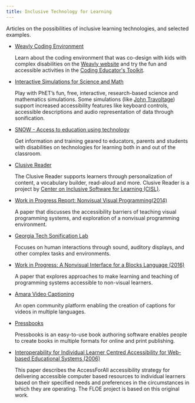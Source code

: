 ```yaml
---
title: Inclusive Technology for Learning
---
```


Articles on the possibilities of inclusive learning technologies, and selected examples.

* [Weavly Coding Environment](https://create.weavly.org/?v=1.1&t=default&w=Space&p=&c=abb&a=123456ABDabd)

  Learn about the coding environment that was co-design with kids with complex disabilities on the [Weavly website](https://weavly.org/)
  and try the fun and accessible activities in the [Coding Educator's Toolkit](https://weavly.org/learn/activities/?type=On-Screen).

* [Interactive Simulations for Science and Math](https://phet.colorado.edu/en/accessibility/prototypes)

  Play with PhET’s fun, free, interactive, research-based science and mathematics simulations. Some simulations (like
  [John Travoltage](https://phet.colorado.edu/sims/html/john-travoltage/latest/john-travoltage_en.html)) support
  increased accessibility features like keyboard controls, accessible descriptions and audio representation of data
  through sonification.

* [SNOW - Access to education using technology](https://snow.idrc.ocadu.ca/)

  Get information and training geared to educators, parents and students with disabilities on technologies for learning
  both in and out of the classroom.

* [Clusive Reader](https://clusive.cast.org/)

  The Clusive Reader supports learners through personalization of content, a vocabulary
  builder, read-aloud and more. Clusive Reader is a project by [Center on Inclusive Software for Learning (CISL)](http://cisl.cast.org/).

* [Work in Progress Report: Nonvisual Visual Programming(2014)](https://ppig.org/papers/2014-ppig-25th-lewis/)

  A paper that discusses the accessibility barriers of teaching visual programming systems, and exploration of a
  nonvisual programming environment.

* [Georgia Tech Sonification Lab](https://www.gvu.gatech.edu/research/labs/sonification-lab)

  Focuses on human interactions through sound, auditory displays, and other complex tasks and environments.

* [Work in Progress: A Nonvisual Interface for a Blocks Language (2016)](https://ppig.org/papers/2016-ppig-27th-koushik/)

  A paper that explores approaches to make learning and teaching of programming systems accessible to non-visual
  learners.

* [Amara Video Captioning](https://amara.org/en/)

  An open community platform enabling the creation of captions for videos in multiple languages.

* [Pressbooks](https://pressbooks.com/)

  Pressbooks is an easy-to-use book authoring software enables people to create books in multiple formats for online and
  print publishing.

* [Interoperability for Individual Learner Centred Accessibility for Web-based Educational Systems (2006)](http://www.jstor.org/stable/pdf/jeductechsoci.9.4.215.pdf)

  This paper describes the AccessForAll accessibility strategy for delivering accessible computer based resources to
  individual learners based on their specified needs and preferences in the circumstances in which they are operating.
  The FLOE project is based on this original work.
